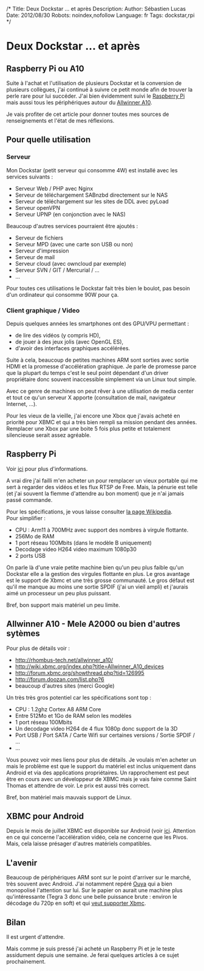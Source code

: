 /*
Title: Deux Dockstar ... et après
Description: 
Author: Sébastien Lucas
Date: 2012/08/30
Robots: noindex,nofollow
Language: fr
Tags: dockstar,rpi
*/
# Deux Dockstar ... et après

## Raspberry Pi ou A10
Suite à l'achat et l'utilisation de plusieurs Dockstar et la conversion de plusieurs collègues, j'ai continué à suivre ce petit monde afin de trouver la perle rare pour lui succéder. J'ai bien évidemment suivi le [Raspberry Pi](http://www.raspberrypi.org/) mais aussi tous les périphériques autour du [Allwinner A10](http://rhombus-tech.net/allwinner_a10/).

Je vais profiter de cet article pour donner toutes mes sources de renseignements et l'état de mes réflexions.

## Pour quelle utilisation

###  Serveur 
Mon Dockstar (petit serveur qui consomme 4W) est installé avec les services suivants : 
* Serveur Web / PHP avec Nginx 
* Serveur de téléchargement SABnzbd directement sur le NAS
* Serveur de téléchargement sur les sites de DDL avec pyLoad
* Serveur openVPN
* Serveur UPNP (en conjonction avec le NAS)

Beaucoup d'autres services pourraient être ajoutés : 
* Serveur de fichiers
* Serveur MPD (avec une carte son USB ou non)
* Serveur d'impression
* Serveur de mail
* Serveur cloud (avec owncloud par exemple)
* Serveur SVN / GIT / Mercurial / ...
* ...
  
Pour toutes ces utilisations le Dockstar fait très bien le boulot, pas besoin d'un ordinateur qui consomme 90W pour ça.

### Client graphique / Video

Depuis quelques années les smartphones ont des GPU/VPU permettant :
* de lire des vidéos (y compris HD),
* de jouer à des jeux jolis (avec OpenGL ES),
* d'avoir des interfaces graphiques accélérées. 

Suite à cela, beaucoup de petites machines ARM sont sorties avec sortie HDMI et la promesse d'accélération graphique. Je parle de promesse parce que la plupart du temps c'est le seul point dépendant d'un driver propriétaire donc souvent inaccessible simplement via un Linux tout simple.

Avec ce genre de machines on peut rêver à une utilisation de media center et tout ce qu'un serveur X apporte (consultation de mail, navigateur Internet, ...).

Pour les vieux de la vieille, j'ai encore une Xbox que j'avais acheté en priorité pour XBMC et qui a très bien rempli sa mission pendant des années. Remplacer une Xbox par une boite 5 fois plus petite et totalement silencieuse serait assez agréable.

## Raspberry Pi

Voir [ici](http://www.raspberrypi.org/) pour plus d'informations.

A vrai dire j'ai failli m'en acheter un pour remplacer un vieux portable qui me sert à regarder des vidéos et les flux RTSP de Free. Mais, la pénurie est telle (et j'ai souvent la flemme d'attendre au bon moment) que je n'ai jamais passé commande.

Pour les spécifications, je vous laisse consulter [la page Wikipedia](http://fr.wikipedia.org/wiki/Raspberry_Pi).  
Pour simplifier :
* CPU : Arm11 à 700MHz avec support des nombres à virgule flottante.
* 256Mo de RAM
* 1 port réseau 100Mbits (dans le modèle B uniquement)
* Decodage video H264 video maximum 1080p30
* 2 ports USB
  
On parle là d'une vraie petite machine bien qu'un peu plus faible qu'un Dockstar elle a la gestion des virgules flottante en plus. Le gros avantage est le support de Xbmc et une très grosse communauté. Le gros défaut est qu'il me manque au moins une sortie SPDIF (j'ai un vieil ampli) et j'aurais aimé un processeur un peu plus puissant.

Bref, bon support mais matériel un peu limite.

## Allwinner A10 - Mele A2000 ou bien d'autres sytèmes

Pour plus de détails voir :
* http://rhombus-tech.net/allwinner_a10/
* http://wiki.xbmc.org/index.php?title=Allwinner_A10_devices
* http://forum.xbmc.org/showthread.php?tid=126995
* http://forum.doozan.com/list.php?6
* beaucoup d'autres sites (merci Google)
  
Un très très gros potentiel car les spécifications sont top :
* CPU : 1.2ghz Cortex A8 ARM Core
* Entre 512Mo et 1Go de RAM selon les modèles
* 1 port réseau 100Mbits
* Un decodage video H264 de 4 flux 1080p donc support de la 3D
* Port USB / Port SATA / Carte Wifi sur certaines versions / Sortie SPDIF / ...
* ...
  
Vous pouvez voir mes liens pour plus de détails. Je voulais m'en acheter un mais le problème est que le support du matériel est inclus uniquement dans Android et via des applications propriétaires. Un rapprochement est peut être en cours avec un développeur de XBMC mais je vais faire comme Saint Thomas et attendre de voir. Le prix est aussi très correct.

Bref, bon matériel mais mauvais support de Linux.

## XBMC pour Android

Depuis le mois de juillet XBMC est disponible sur Android (voir [ici](http://xbmc.org/theuni/2012/07/13/xbmc-for-android/). Attention en ce qui concerne l'accélération vidéo, cela ne concerne que les Pivos. Mais, cela laisse présager d'autres matériels compatibles.

## L'avenir

Beaucoup de périphériques ARM sont sur le point d'arriver sur le marché, très souvent avec Android. J'ai notamment repéré [Ouya](http://www.kickstarter.com/projects/ouya/ouya-a-new-kind-of-video-game-console) qui a bien monopolisé l'attention sur lui. Sur le papier on aurait une machine plus qu'intéressante (Tegra 3 donc une belle puissance brute : environ le décodage du 720p en soft) et qui [veut supporter Xbmc](http://xbmc.org/natethomas/2012/08/07/xbmc-and-ouya-oh-yeah/).

## Bilan

Il est urgent d'attendre.



Mais comme je suis pressé j'ai acheté un Raspberry Pi et je le teste assidument depuis une semaine. Je ferai quelques articles à ce sujet prochainement.
